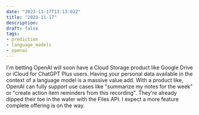 ```yaml
---
date: "2023-11-17T13:13:02Z"
title: "2023-11-17"
description:
draft: false
tags:
- prediction
- language_models
- openai
---
```


I'm betting OpenAI will soon have a Cloud Storage product like Google Drive or iCloud for ChatGPT Plus users.
Having your personal data available in the context of a language model is a massive value add.
With a product like, OpenAI can fully support use cases like "summarize my notes for the week" or "create action item reminders from this recording".
They're already dipped their toe in the water with the Files API.
I expect a more feature complete offering is on the way.